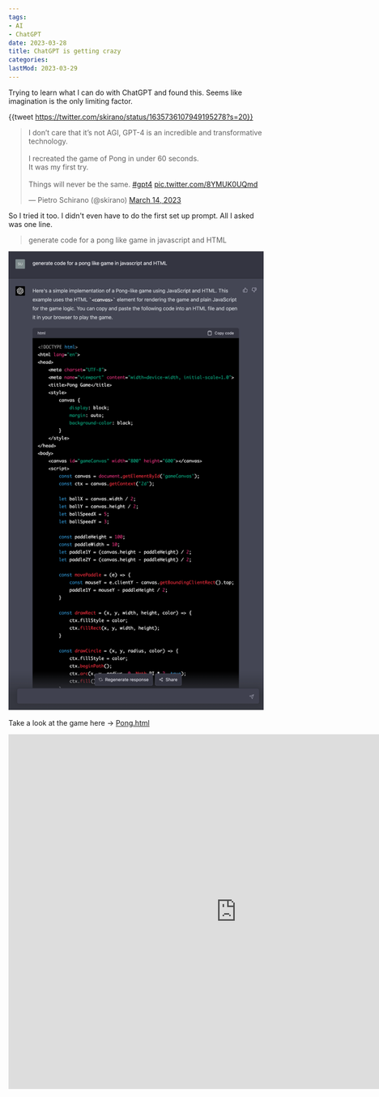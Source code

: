 ```yaml
---
tags:
- AI
- ChatGPT
date: 2023-03-28
title: ChatGPT is getting crazy
categories:
lastMod: 2023-03-29
---
```



Trying to learn what I can do with ChatGPT and found this. Seems like imagination is the only limiting factor.

{{tweet https://twitter.com/skirano/status/1635736107949195278?s=20}}

<blockquote class="twitter-tweet"><p lang="en" dir="ltr">I don’t care that it’s not AGI, GPT-4 is an incredible and transformative technology. <br><br>I recreated the game of Pong in under 60 seconds. <br>It was my first try. <br><br>Things will never be the same. <a href="https://twitter.com/hashtag/gpt4?src=hash&amp;ref_src=twsrc%5Etfw">#gpt4</a> <a href="https://t.co/8YMUK0UQmd">pic.twitter.com/8YMUK0UQmd</a></p>&mdash; Pietro Schirano (@skirano) <a href="https://twitter.com/skirano/status/1635736107949195278?ref_src=twsrc%5Etfw">March 14, 2023</a></blockquote> <script async src="https://platform.twitter.com/widgets.js" charset="utf-8"></script>

So I tried it too. I didn't even have to do the first set up prompt. All I asked was one line.

> generate code for a pong like game in javascript and HTML

![Screen Shot 2023-03-28 at 11.52.27 PM.png](/assets/screen_shot_2023-03-28_at_11.52.27_pm_1680072753254_0.png)



Take a look at the game here → [Pong.html](https://hugiselephant.com/pages/pong.html)



<iframe src="https://hugiselephant.com/pages/pong.html" frameborder="0" width="900" height="700"></iframe>

